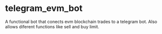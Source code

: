 # telegram_evm_bot
A functional bot that conects evm blockchain trades to a telegram bot. Also allows diferent functions like sell and buy limit.
